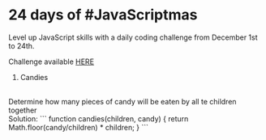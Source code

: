 # 24 days of #JavaScriptmas

Level up JavaScript skills with a daily coding challenge from December 1st to 24th.

Challenge available [HERE](https://scrimba.com/learn/adventcalendar)


1. Candies
<br>
Determine how many pieces of candy will be eaten by all te children together
<br>
Solution:
```
function candies(children, candy) {
    return Math.floor(candy/children) * children;
}
```

